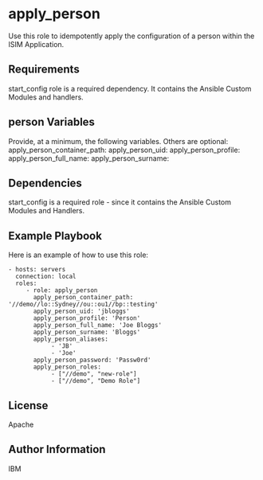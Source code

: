 apply_person
=========

Use this role to idempotently apply the configuration of a person within the ISIM Application.

Requirements
------------

start_config role is a required dependency. It contains the Ansible Custom Modules and handlers.

person Variables
--------------

Provide, at a minimum, the following variables. Others are optional:
apply_person_container_path:
apply_person_uid:
apply_person_profile:
apply_person_full_name:
apply_person_surname:

Dependencies
------------

start_config is a required role - since it contains the Ansible Custom Modules and Handlers.

Example Playbook
----------------

Here is an example of how to use this role:

    - hosts: servers
      connection: local
      roles:
         - role: apply_person
           apply_person_container_path: '//demo//lo::Sydney//ou::ou1//bp::testing'
           apply_person_uid: 'jbloggs'
           apply_person_profile: 'Person'
           apply_person_full_name: 'Joe Bloggs'
           apply_person_surname: 'Bloggs'
           apply_person_aliases:
                - 'JB'
                - 'Joe'
           apply_person_password: 'Passw0rd'
           apply_person_roles:
                - ["//demo", "new-role"]
                - ["//demo", "Demo Role"]

License
-------

Apache

Author Information
------------------

IBM
